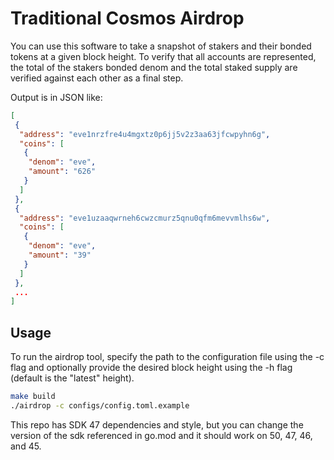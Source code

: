 # Traditional Cosmos Airdrop

You can use this software to take a snapshot of stakers and their bonded tokens at a given block height.  To verify that all accounts are represented, the total of the stakers bonded denom and the total staked supply are verified against each other as a final step.

Output is in JSON like:
```json
[
 {
  "address": "eve1nrzfre4u4mgxtz0p6jj5v2z3aa63jfcwpyhn6g",
  "coins": [
   {
    "denom": "eve",
    "amount": "626"
   }
  ]
 },
 {
  "address": "eve1uzaaqwrneh6cwzcmurz5qnu0qfm6mevvmlhs6w",
  "coins": [
   {
    "denom": "eve",
    "amount": "39"
   }
  ]
 },
 ...
]
```

## Usage
To run the airdrop tool, specify the path to the configuration file using the -c flag and optionally provide the desired block height using the -h flag (default is the "latest" height).

```bash
make build
./airdrop -c configs/config.toml.example
```

This repo has SDK 47 dependencies and style, but you can change the version of the sdk referenced in go.mod and it should work on 50, 47, 46, and 45.



